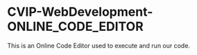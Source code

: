 # CVIP-WebDevelopment-ONLINE_CODE_EDITOR
This is an Online Code Editor used to execute and run our code.
